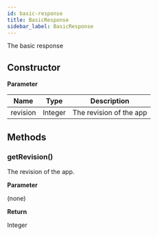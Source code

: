 ```yaml
---
id: basic-response
title: BasicResponse
sidebar_label: BasicResponse
---
```


The  basic response

## Constructor

**Parameter**

| Name| Type| Description |
| --- | --- | --- |
| revision | Integer | The revision of the app

## Methods

### getRevision()

The revision of the app.

**Parameter**

(none)

**Return**

Integer